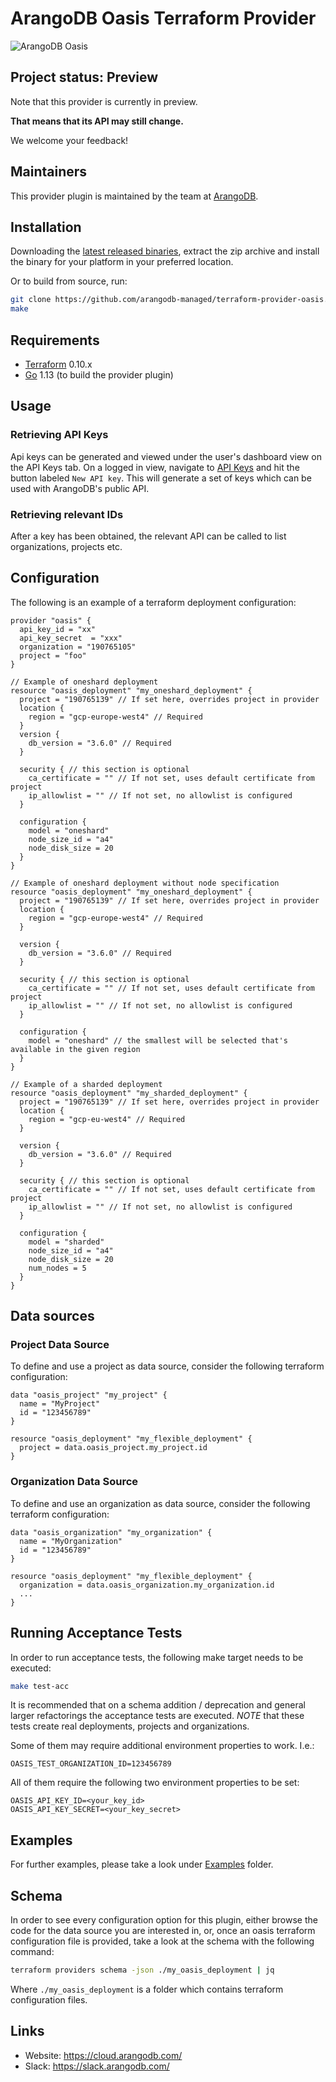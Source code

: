 # ArangoDB Oasis Terraform Provider

![ArangoDB Oasis](https://cloud.arangodb.com/assets/logos/arangodb-oasis-logo-whitebg-right.png)

## Project status: Preview

Note that this provider is currently in preview.

**That means that its API may still change.**

We welcome your feedback!

## Maintainers

This provider plugin is maintained by the team at [ArangoDB](https://www.arangodb.com/).

## Installation

Downloading the [latest released binaries](https://github.com/arangodb-managed/terraform-provider-oasis/releases),
extract the zip archive and install the binary for your platform in your preferred location.

Or to build from source, run:

```bash
git clone https://github.com/arangodb-managed/terraform-provider-oasis.git
make
```

## Requirements

- [Terraform](https://www.terraform.io/downloads.html) 0.10.x
- [Go](https://golang.org/doc/install) 1.13 (to build the provider plugin)

## Usage

### Retrieving API Keys

Api keys can be generated and viewed under the user's dashboard view on the API Keys tab.
On a logged in view, navigate to [API Keys](https://cloud.arangodb.com/dashboard/user/api-keys) and hit the button
labeled `New API key`. This will generate a set of keys which can be used with ArangoDB's public API.

### Retrieving relevant IDs

After a key has been obtained, the relevant API can be called to list organizations, projects etc.

## Configuration

The following is an example of a terraform deployment configuration:

```hcl
provider "oasis" {
  api_key_id = "xx"
  api_key_secret  = "xxx"
  organization = "190765105"
  project = "foo"
}

// Example of oneshard deployment
resource "oasis_deployment" "my_oneshard_deployment" {
  project = "190765139" // If set here, overrides project in provider
  location {
    region = "gcp-europe-west4" // Required
  }
  version {
    db_version = "3.6.0" // Required
  }

  security { // this section is optional
    ca_certificate = "" // If not set, uses default certificate from project
    ip_allowlist = "" // If not set, no allowlist is configured
  }

  configuration {
    model = "oneshard"
    node_size_id = "a4"
    node_disk_size = 20
  }
}

// Example of oneshard deployment without node specification
resource "oasis_deployment" "my_oneshard_deployment" {
  project = "190765139" // If set here, overrides project in provider
  location {
    region = "gcp-europe-west4" // Required
  }

  version {
    db_version = "3.6.0" // Required
  }

  security { // this section is optional
    ca_certificate = "" // If not set, uses default certificate from project
    ip_allowlist = "" // If not set, no allowlist is configured
  }

  configuration {
    model = "oneshard" // the smallest will be selected that's available in the given region
  }
}

// Example of a sharded deployment
resource "oasis_deployment" "my_sharded_deployment" {
  project = "190765139" // If set here, overrides project in provider
  location {
    region = "gcp-eu-west4" // Required
  }

  version {
    db_version = "3.6.0" // Required
  }

  security { // this section is optional
    ca_certificate = "" // If not set, uses default certificate from project
    ip_allowlist = "" // If not set, no allowlist is configured
  }

  configuration {
    model = "sharded"
    node_size_id = "a4"
    node_disk_size = 20
    num_nodes = 5
  }
}
```

## Data sources

### Project Data Source

To define and use a project as data source, consider the following terraform configuration:

```hcl
data "oasis_project" "my_project" {
  name = "MyProject"
  id = "123456789"
}

resource "oasis_deployment" "my_flexible_deployment" {
  project = data.oasis_project.my_project.id
}
```

### Organization Data Source

To define and use an organization as data source, consider the following terraform configuration:

```hcl
data "oasis_organization" "my_organization" {
  name = "MyOrganization"
  id = "123456789"
}

resource "oasis_deployment" "my_flexible_deployment" {
  organization = data.oasis_organization.my_organization.id
  ...
}
```

## Running Acceptance Tests

In order to run acceptance tests, the following make target needs to be executed:

```bash
make test-acc
```

It is recommended that on a schema addition / deprecation and general larger refactorings the acceptance tests are
executed. *NOTE* that these tests create real deployments, projects and organizations.

Some of them may require additional environment properties to work. I.e.:

```dotenv
OASIS_TEST_ORGANIZATION_ID=123456789
```

All of them require the following two environment properties to be set:

```dotenv
OASIS_API_KEY_ID=<your_key_id>
OASIS_API_KEY_SECRET=<your_key_secret>
```

## Examples

For further examples, please take a look under [Examples](./examples) folder.

## Schema

In order to see every configuration option for this plugin, either browse the code for the data source
you are interested in, or, once an oasis terraform configuration file is provided, take a look at the schema
with the following command:

```bash
terraform providers schema -json ./my_oasis_deployment | jq
```

Where `./my_oasis_deployment` is a folder which contains terraform configuration files.

## Links

- Website: https://cloud.arangodb.com/
- Slack: https://slack.arangodb.com/

